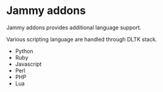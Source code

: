 # Jammy addons

Jammy addons provides additional language support.

Various scripting language are handled through DLTK stack.

* Python
* Ruby
* Javascript
* Perl
* PHP
* Lua
